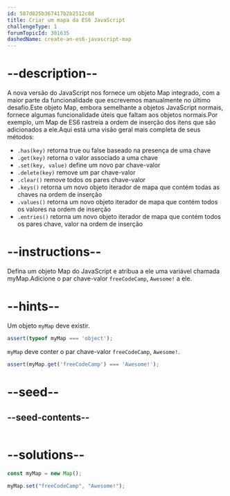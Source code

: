 ```yaml
---
id: 587d825b367417b2b2512c8d
title: Criar um mapa da ES6 JavaScript
challengeType: 1
forumTopicId: 301635
dashedName: create-an-es6-javascript-map
---
```


# --description--

A nova versão do JavaScript nos fornece um objeto Map integrado, com a maior parte da funcionalidade que escrevemos manualmente no último desafio.Este objeto Map, embora semelhante a objetos JavaScript normais, fornece algumas funcionalidade úteis que faltam aos objetos normais.Por exemplo, um Map de ES6 rastreia a ordem de inserção dos itens que são adicionados a ele.Aqui está uma visão geral mais completa de seus métodos: 

- `.has(key)` retorna true ou false baseado na presença de uma chave 
- `.get(key)` retorna o valor associado a uma chave 
- `.set(key, value)` define um novo par chave-valor 
- `.delete(key)` remove um par chave-valor 
- `.clear()` remove todos os pares chave-valor 
- `.keys()` retorna um novo objeto iterador de mapa que contém todas as chaves na ordem de inserção 
- `.values()` retorna um novo objeto iterador de mapa que contém todos os valores na ordem de inserção 
- `.entries()` retorna um novo objeto iterador de mapa que contém todos os pares chave, valor na ordem de inserção

# --instructions--

Defina um objeto Map do JavaScript e atribua a ele uma variável chamada myMap.Adicione o par chave-valor `freeCodeCamp`, `Awesome!` a ele.

# --hints--

Um objeto `myMap` deve existir.

```js
assert(typeof myMap === 'object');
```

`myMap` deve conter o par chave-valor `freeCodeCamp`, `Awesome!`.

```js
assert(myMap.get('freeCodeCamp') === 'Awesome!');
```

# --seed--

## --seed-contents--

```js

```

# --solutions--

```js
const myMap = new Map();

myMap.set("freeCodeCamp", "Awesome!");
```
